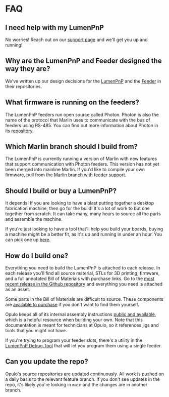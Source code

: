 # FAQ

## I need help with my LumenPnP

No worries! Reach out on our [support page](https://www.opulo.io/pages/contact-support) and we'll get you up and running!

## Why are the LumenPnP and Feeder designed the way they are?

We've written up our design decisions for the [LumenPnP](https://github.com/opulo-inc/lumenpnp/blob/main/DESIGN_DECISIONS.md) and the [Feeder](https://github.com/opulo-inc/feeder/blob/main/DESIGN_DECISIONS.md) in their repositories.

## What firmware is running on the feeders?

The LumenPnP feeders run open source called Photon. Photon is also the name of the protocol that Marlin uses to communicate with the bus of feeders using RS-485. You can find out more information about Photon in its [repository](https://github.com/photonfirmware/photon).

## Which Marlin branch should I build from?

The LumenPnP is currently running a version of Marlin with new features that support communication with Photon feeders. This version has not yet been merged into mainline Marlin. If you'd like to compile your own firmware, pull from the [Marlin branch with feeder support](https://github.com/sphawes/Marlin/tree/feeder-safety).

## Should I build or buy a LumenPnP?

It depends! If you are looking to have a blast putting together a desktop fabrication machine, then go for the build! It's a lot of work to but one together from scratch. It can take many, many hours to source all the parts and assemble the machine.

If you're just looking to have a tool that'll help you build your boards, buying a machine might be a better fit, as it's up and running in under an hour. You can pick one up [here](https://www.opulo.io/products/lumenpnp).

## How do I build one?

Everything you need to build the LumenPnP is attached to each release. In each release you'll find all source material, STLs for 3D printing, firmware, and a full annotated Bill of Materials with purchase links. Go to the [most recent release in the Github repository](https://github.com/opulo-inc/lumenpnp/releases) and everything you need is attached as an asset.

Some parts in the Bill of Materials are difficult to source. These components are [available to purchase](https://www.opulo.io/collections/parts) if you don't want to find them yourself.

Opulo keeps all of its internal assembly instructions [public and available](https://ohai.opulo.io/), which is a helpful resource when building your own. Note that this documentation is meant for technicians at Opulo, so it references jigs and tools that you might not have.

If you're trying to program your feeder slots, there's a utility in the [LumenPnP Debug Tool](https://debug.opulo.io/) that will let you program them using a single feeder.

## Can you update the repo?

Opulo's source repositories are updated continuously. All work is pushed on a daily basis to the relevant feature branch. If you don't see updates in the repo, it's likely you're looking in `main` and the changes are in another branch.
